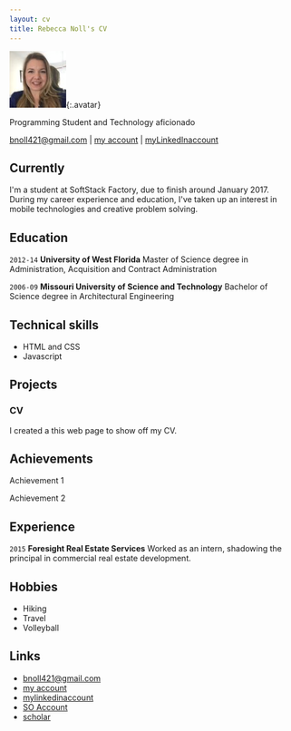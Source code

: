 ```yaml
---
layout: cv
title: Rebecca Noll's CV
---
```


![Becky](./media/IMG_022.jpg){:.avatar}

Programming Student and Technology aficionado

<div id="webaddress">
<a href="mailto:">bnoll421@gmail.com</a>
|
<i class="fa fa-github"></i> <a href="http://github.com/">my account</a>
|
<i class="fa fa-linkedin"></i> <a href="https://www.linkedin.com/in/becky-noll-18863325">myLinkedInaccount</a>
</div>


## Currently

I'm a student at SoftStack Factory, due to finish around January 2017. During my career experience and education, I've taken up an interest in mobile technologies and creative problem solving.

## Education

`2012-14`
__University of West Florida__ Master of Science degree in Administration, Acquisition and Contract Administration

`2006-09`
__Missouri University of Science and Technology__ Bachelor of Science degree in Architectural Engineering

## Technical skills

* HTML and CSS
* Javascript

## Projects

### CV

I created a this web page to show off my CV.  

## Achievements

Achievement 1

Achievement 2

## Experience

`2015`
__Foresight Real Estate Services__ 
 Worked as an intern, shadowing the principal in commercial real estate development.

## Hobbies

* Hiking
* Travel 
* Volleyball

## Links

* <i class="fa fa-envelope"></i> <a href="mailto:">bnoll421@gmail.com</a><br />
* <i class="fa fa-github"></i> <a href="http://github.com/">my account</a><br />
* <i class="fa fa-linkedin"></i> <a href="https://www.linkedin.com/in/becky-noll-18863325">mylinkedinaccount</a><br />
* <i class="fa fa-stack-overflow"></i> <a href="http://stackoverflow.com/">SO Account</a>
* <i class="fa fa-google"></i> <a href="http://scholar.google.com/">scholar</a>
